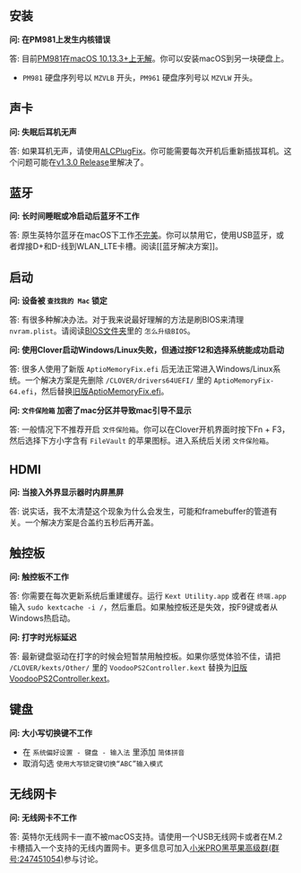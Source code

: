 ## 安装
<b>问: 在PM981上发生内核错误</b>

答: 目前[PM981在macOS 10.13.3+上无解](http://bbs.pcbeta.com/viewthread-1774117-1-1.html)。你可以安装macOS到另一块硬盘上。
- `PM981` 硬盘序列号以 `MZVLB` 开头，`PM961` 硬盘序列号以 `MZVLW` 开头。

## 声卡
<b>问: 失眠后耳机无声</b>

答: 如果耳机无声，请使用[ALCPlugFix](https://github.com/daliansky/XiaoMi-Pro/tree/master/ALCPlugFix/README_CN.md)。你可能需要每次开机后重新插拔耳机。这个问题可能在[v1.3.0 Release](https://github.com/daliansky/XiaoMi-Pro/releases/tag/v1.3.0)里解决了。

## 蓝牙
<b>问: 长时间睡眠或冷启动后蓝牙不工作</b>

答: 原生英特尔蓝牙在macOS下工作[不完美](https://github.com/daliansky/XiaoMi-Pro/issues/50)。你可以禁用它，使用USB蓝牙，或者焊接D+和D-线到WLAN_LTE卡槽。阅读[[蓝牙解决方案]]。

## 启动
<b>问: 设备被 `查找我的 Mac` 锁定</b>

答: 有很多种解决办法。对于我来说最好理解的方法是刷BIOS来清理`nvram.plist`。请阅读[BIOS文件夹](https://github.com/daliansky/XiaoMi-Pro/tree/master/BIOS/README_CN.md)里的 `怎么升级BIOS`。

<b>问: 使用Clover启动Windows/Linux失败，但通过按F12和选择系统能成功启动</b>

答: 很多人使用了新版 `AptioMemoryFix.efi` 后无法正常进入Windows/Linux系统。一个解决方案是先删除 `/CLOVER/drivers64UEFI/` 里的 `AptioMemoryFix-64.efi`，然后替换[旧版AptioMemoryFix.efi](https://github.com/daliansky/XiaoMi-Pro/raw/master/wiki/AptioMemoryFix.efi)。

<b>问: `文件保险箱` 加密了mac分区并导致mac引导不显示</b>

答: 一般情况下不推荐开启 `文件保险箱`。你可以在Clover开机界面时按下Fn + F3，然后选择下方小字含有 `FileVault` 的苹果图标。进入系统后关闭 `文件保险箱`。

## HDMI
<b>问: 当接入外界显示器时内屏黑屏</b>

答: 说实话，我不太清楚这个现象为什么会发生，可能和framebuffer的管道有关。一个解决方案是合盖约五秒后再开盖。

## 触控板
<b>问: 触控板不工作</b>

答: 你需要在每次更新系统后重建缓存。运行 `Kext Utility.app` 或者在 `终端.app` 输入 `sudo kextcache -i /`，然后重启。如果触控板还是失效，按F9键或者从Windows热启动。

<b>问: 打字时光标延迟</b>

答: 最新键盘驱动在打字的时候会短暂禁用触控板。如果你感觉体验不佳，请把 `/CLOVER/kexts/Other/` 里的 `VoodooPS2Controller.kext` 替换为[旧版VoodooPS2Controller.kext](https://github.com/daliansky/XiaoMi-Pro/tree/master/wiki/VoodooPS2Controller.kext)。

## 键盘
<b>问: 大小写切换键不工作</b>

  - 在 `系统偏好设置 - 键盘 - 输入法` 里添加 `简体拼音`
  - 取消勾选 `使用大写锁定键切换“ABC”输入模式`

## 无线网卡
<b>问: 无线网卡不工作</b>

答: 英特尔无线网卡一直不被macOS支持。请使用一个USB无线网卡或者在M.2 卡槽插入一个支持的无线内置网卡。更多信息可加入[小米PRO黑苹果高级群(群号:247451054)](http://shang.qq.com/wpa/qunwpa?idkey=6223ea12a7f7efe58d5972d241000dd59cbd0260db2fdede52836ca220f7f20e)参与讨论。